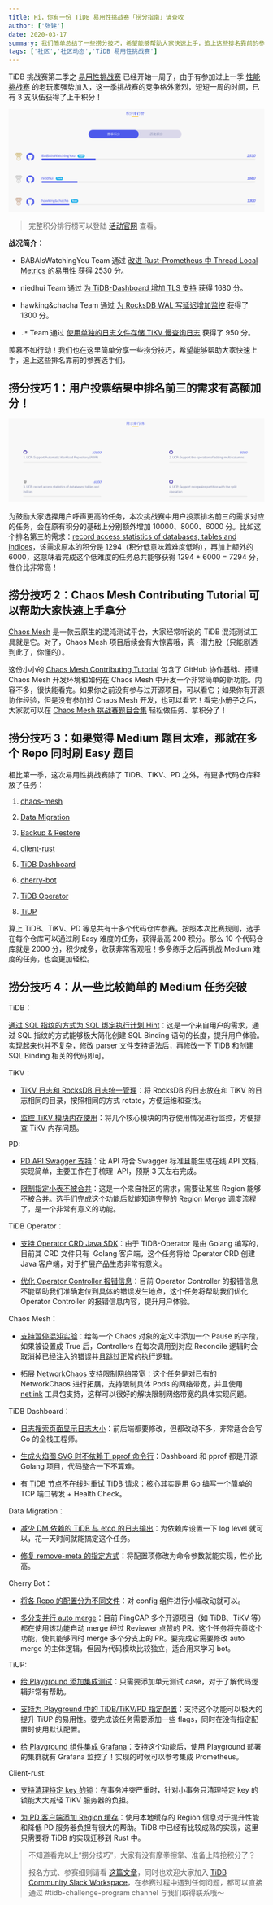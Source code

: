 ```yaml
---
title: Hi，你有一份 TiDB 易用性挑战赛「捞分指南」请查收
author: ['张建']
date: 2020-03-17
summary: 我们简单总结了一些捞分技巧，希望能够帮助大家快速上手，追上这些排名靠前的参赛选手们。
tags: ['社区','社区动态','TiDB 易用性挑战赛']
---
```

TiDB 挑战赛第二季之 [易用性挑战赛](https://mp.weixin.qq.com/s/VNtLhbOIJaAX2dEmjt8d5w) 已经开始一周了，由于有参加过上一季 [性能挑战赛](https://pingcap.com/blog-cn/pcp-report-202002/) 的老玩家强势加入，这一季挑战赛的竞争格外激烈，短短一周的时间，已有 3 支队伍获得了上千积分！

![](media/tidb-usability-challenge-program-guide/1-points-ranking.png)

> 完整积分排行榜可以登陆 [活动官网](https://pingcap.com/community-cn/tidb-usability-challenge/) 查看。

**战况简介：**

* BABAIsWatchingYou Team 通过 [改进 Rust-Prometheus 中 Thread Local Metrics 的易用性](https://github.com/tikv/tikv/issues/7062) 获得 2530 分。

* niedhui Team 通过 [为 TiDB-Dashboard 增加 TLS 支持](https://github.com/pingcap-incubator/tidb-dashboard/issues/87) 获得 1680 分。

* hawking&chacha Team 通过 [为 RocksDB WAL 写延迟增加监控](https://github.com/tikv/tikv/issues/6541) 获得了 1300 分。

* `.*` Team 通过 [使用单独的日志文件存储 TiKV 慢查询日志](https://github.com/tikv/tikv/issues/6735) 获得了 950 分。

羡慕不如行动！我们也在这里简单分享一些捞分技巧，希望能够帮助大家快速上手，追上这些排名靠前的参赛选手们。

## 捞分技巧 1：用户投票结果中排名前三的需求有高额加分！

![](media/tidb-usability-challenge-program-guide/2-demand-ranking.png)

为鼓励大家选择用户呼声更高的任务，本次挑战赛中用户投票排名前三的需求对应的任务，会在原有积分的基础上分别额外增加 10000、8000、6000 分。比如这个排名第三的需求：[record access statistics of databases, tables and indices](https://github.com/pingcap/tidb/issues/14998)，该需求原本的积分是 1294（积分低意味着难度低哟），再加上额外的 6000，这意味着完成这个低难度的任务总共能够获得 1294 + 6000 = 7294 分，性价比非常高！

## 捞分技巧 2：Chaos Mesh Contributing Tutorial 可以帮助大家快速上手拿分

[Chaos Mesh](https://github.com/pingcap/chaos-mesh) 是一款云原生的混沌测试平台，大家经常听说的 TiDB 混沌测试工具就是它。对了，Chaos Mesh 项目后续会有大惊喜哦，真 · 潜力股（只能剧透到此了，你懂的）。

这份小小的 [Chaos Mesh Contributing Tutorial](https://yisaer.gitbook.io/chaos-mesh-contributing-tutorials/) 包含了 GitHub 协作基础、搭建 Chaos Mesh 开发环境和如何在 Chaos Mesh 中开发一个非常简单的新功能。内容不多，很快能看完。如果你之前没有参与过开源项目，可以看它；如果你有开源协作经验，但是没有参加过 Chaos Mesh 开发，也可以看它！看完小册子之后，大家就可以在 [Chaos Mesh 挑战赛题目合集](https://github.com/pingcap/chaos-mesh/projects/14) 轻松做任务、拿积分了！

## 捞分技巧 3：如果觉得 Medium 题目太难，那就在多个 Repo 同时刷 Easy 题目

相比第一季，这次易用性挑战赛除了 TiDB、TiKV、PD 之外，有更多代码仓库释放了任务：

1.  [chaos-mesh](https://github.com/pingcap/chaos-mesh/projects/14)

2.  [Data Migration](https://github.com/pingcap/dm/projects/1)

3.  [Backup & Restore](https://github.com/pingcap/br/projects/1)

4.  [client-rust](https://github.com/tikv/client-rust/projects/3)

5.  [TiDB Dashboard](https://github.com/pingcap-incubator/tidb-dashboard/projects/17)

6.  [cherry-bot](https://github.com/pingcap-incubator/cherry-bot/projects/1)

7.  [TiDB Operator](https://github.com/pingcap/tidb-operator/projects/4)

8.  [TiUP](https://github.com/pingcap-incubator/tiup)

算上 TiDB、TiKV、PD 等总共有十多个代码仓库参赛。按照本次比赛规则，选手在每个仓库可以通过刷 Easy 难度的任务，获得最高 200 积分。那么 10 个代码仓库就是 2000 分，积少成多，收获非常客观哦！多多练手之后再挑战 Medium 难度的任务，也会更加轻松。

## 捞分技巧 4：从一些比较简单的 Medium 任务突破

TiDB：

[通过 SQL 指纹的方式为 SQL 绑定执行计划 Hint](https://github.com/pingcap/tidb/issues/14987)：这是一个来自用户的需求，通过 SQL 指纹的方式能够极大简化创建 SQL Binding 语句的长度，提升用户体验。实现起来也并不复杂，修改 parser 文件支持语法后，再修改一下 TiDB 和创建 SQL Binding 相关的代码即可。

TiKV：

* [TiKV 日志和 RocksDB 日志统一管理](https://github.com/tikv/tikv/issues/6496)：将 RocksDB 的日志放在和 TiKV 的日志相同的目录，按照相同的方式 rotate，方便运维和查找。

* [监控 TiKV 模块内存使用](https://github.com/tikv/tikv/issues/6717)：将几个核心模块的内存使用情况进行监控，方便排查 TiKV 内存问题。

PD:

* [PD API Swagger 支持](https://github.com/pingcap/pd/issues/2169)：让 API 符合 Swagger 标准且能生成在线 API 文档，实现简单，主要工作在于梳理  API，预期 3 天左右完成。

* [限制指定小表不被合并](https://github.com/pingcap/pd/issues/2171)：这是一个来自社区的需求，需要让某些 Region 能够不被合并。选手们完成这个功能后就能知道完整的 Region Merge 调度流程了，是一个非常有意义的功能。

TiDB Operator：

* [支持 Operator CRD Java SDK](https://github.com/pingcap/tidb-operator/issues/1575)：由于 TiDB-Operator 是由 Golang 编写的，目前其 CRD 文件只有  Golang 客户端，这个任务将给 Operator CRD 创建 Java 客户端，对于扩展产品生态非常有意义。

* [优化 Operator Controller 报错信息](https://github.com/pingcap/tidb-operator/issues/1936)：目前 Operator Controller 的报错信息不能帮助我们准确定位到具体的错误发生地点，这个任务将帮助我们优化 Operator Controller 的报错信息内容，提升用户体验。

Chaos Mesh：

* [支持暂停混沌实验](https://github.com/pingcap/chaos-mesh/issues/294)：给每一个 Chaos 对象的定义中添加一个 Pause 的字段，如果被设置成 True 后，Controllers 在每次调用到对应 Reconcile 逻辑时会取消掉已经注入的错误并且跳过正常的执行逻辑。

* [拓展 NetworkChaos 支持限制网络带宽](https://github.com/pingcap/chaos-mesh/issues/303)：这个任务是对已有的 NetworkChaos 进行拓展，支持限制具体 Pods 的网络带宽，并且使用 [netlink](https://github.com/vishvananda/netlink) 工具包支持，这样可以很好的解决限制网络带宽的具体实现问题。

TiDB Dashboard：

* [日志搜索页面显示日志大小](https://github.com/pingcap-incubator/tidb-dashboard/issues/117)：前后端都要修改，但都改动不多，非常适合会写 Go 的全栈工程师。

* [生成火焰图 SVG 时不依赖于 pprof 命令行](https://github.com/pingcap-incubator/tidb-dashboard/issues/90)：Dashboard 和 pprof 都是开源 Golang 项目，代码整合一下不算难。

* [有 TiDB 节点不在线时重试 TiDB 请求](https://github.com/pingcap-incubator/tidb-dashboard/issues/131)：核心其实是用 Go 编写一个简单的 TCP 端口转发 + Health Check。

Data Migration：

* [减少 DM 依赖的 TiDB 与 etcd 的日志输出](https://github.com/pingcap/dm/issues/495)：为依赖库设置一下 log level 就可以，花一天时间就能搞定这个任务。

* [修复 remove-meta 的指定方式](https://github.com/pingcap/dm/issues/496)：将配置项修改为命令参数就能实现，性价比高。

Cherry Bot：

* [将各 Repo 的配置分为不同文件](https://github.com/pingcap-incubator/cherry-bot/issues/3)：对 config 组件进行小幅改动就可以。

* [多分支并行 auto merge](https://github.com/pingcap-incubator/cherry-bot/issues/4)：目前 PingCAP 多个开源项目（如 TiDB、TiKV 等）都在使用该功能自动 merge 经过 Reviewer 点赞的 PR。这个任务将完善这个功能，使其能够同时 merge 多个分支上的 PR。要完成它需要修改 auto merge 的主体逻辑，但因为代码模块比较独立，适合用来学习 bot。

TiUP:

* [给 Playground 添加集成测试](https://github.com/pingcap-incubator/tiup/issues/66)：只需要添加单元测试 case，对于了解代码逻辑非常有帮助。

* [支持为 Playground 中的 TiDB/TiKV/PD 指定配置](https://github.com/pingcap-incubator/tiup/issues/64)：支持这个功能可以极大的提升 TiUP 的易用性。要完成该任务需要添加一些 flags，同时在没有指定配置时使用默认配置。

* [给 Playground 组件集成 Grafana](https://github.com/pingcap-incubator/tiup/issues/63)：支持这个功能后，使用 Playground 部署的集群就有 Grafana 监控了！实现的时候可以参考集成 Prometheus。

Client-rust:

* [支持清理特定 key 的锁](https://github.com/tikv/client-rust/issues/111)：在事务冲突严重时，针对小事务只清理特定 key 的锁能大大减轻 TiKV 服务器的负担。

* [为 PD 客户端添加 Region 缓存](https://github.com/tikv/client-rust/issues/114)：使用本地缓存的 Region 信息对于提升性能和降低 PD 服务器负担有很大的帮助。TiDB 中已经有比较成熟的实现，这里只需要将 TiDB 的实现迁移到 Rust 中。

>不知道看完以上“捞分技巧”，大家有没有摩拳擦掌、准备上阵抢积分了？
>
>报名方式、参赛细则请看 [这篇文章](https://pingcap.com/blog-cn/TiDB-usability-challenge-program/)，同时也欢迎大家加入 [TiDB Community Slack Workspace](https://tidbcommunity.slack.com/join/shared_invite/enQtNzc0MzI4ODExMDc4LWYwYmIzMjZkYzJiNDUxMmZlN2FiMGJkZjAyMzQ5NGU0NGY0NzI3NTYwMjAyNGQ1N2I2ZjAxNzc1OGUwYWM0NzE)，在参赛过程中遇到任何问题，都可以直接通过 #tidb-challenge-program channel 与我们取得联系哦～

